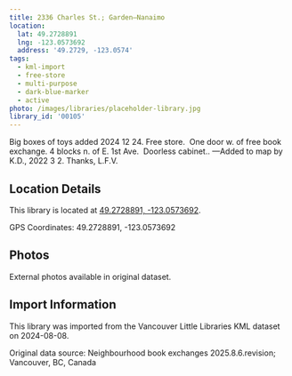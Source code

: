 ```yaml
---
title: 2336 Charles St.; Garden—Nanaimo
location:
  lat: 49.2728891
  lng: -123.0573692
  address: '49.2729, -123.0574'
tags:
  - kml-import
  - free-store
  - multi-purpose
  - dark-blue-marker
  - active
photo: /images/libraries/placeholder-library.jpg
library_id: '00105'
---
```

Big boxes of toys added 2024 12 24.
Free store.  One door w. of free book exchange.
4 blocks n. of E. 1st Ave.  Doorless cabinet..
—Added to map by K.D., 2022 3 2. Thanks, L.F.V.

## Location Details

This library is located at [49.2728891, -123.0573692](https://www.google.com/maps?q=49.2728891,-123.0573692).

GPS Coordinates: 49.2728891, -123.0573692

## Photos

External photos available in original dataset.

## Import Information

This library was imported from the Vancouver Little Libraries KML dataset on 2024-08-08.

Original data source: Neighbourhood book exchanges 2025.8.6.revision; Vancouver, BC, Canada
